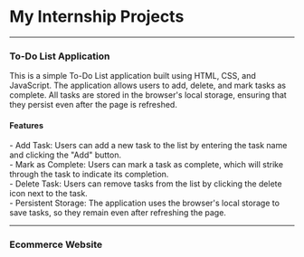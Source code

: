 ﻿# My Internship Projects
 <hr>
<h3>To-Do List Application</h3>
<p>This is a simple To-Do List application built using HTML, CSS, and JavaScript. The application allows users to add, delete, and mark tasks as complete. All tasks are stored in the browser's local storage, ensuring that they persist even after the page is refreshed.</p>
<h4>Features</h4>
- Add Task: Users can add a new task to the list by entering the task name and clicking the "Add" button.<br>
- Mark as Complete: Users can mark a task as complete, which will strike through the task to indicate its completion.<br>
- Delete Task: Users can remove tasks from the list by clicking the delete icon next to the task.<br>
- Persistent Storage: The application uses the browser's local storage to save tasks, so they remain even after refreshing the page.
<hr>
<h3>Ecommerce Website</h3>
 
